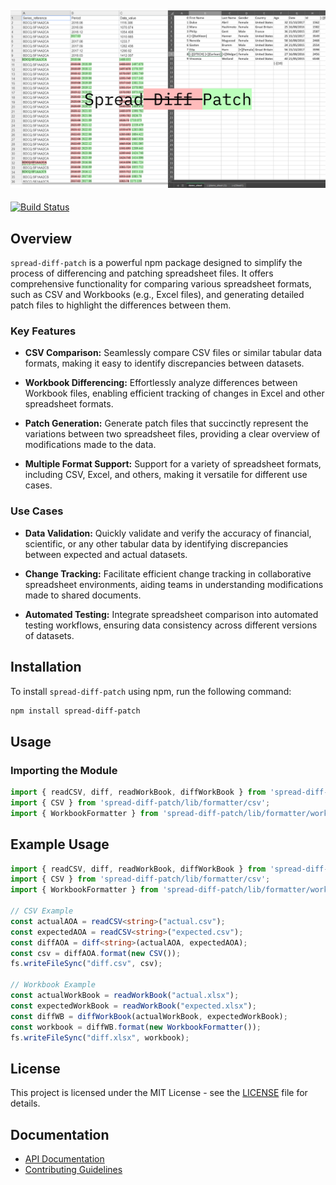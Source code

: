 ![Spread Diff Patch](./images/spread-diff-patch.png)
-

<!--- badges -->

<!-- [![Build Status](https://secure.travis-ci.org/benjamine/jsondiffpatch.svg)](http://travis-ci.org/benjamine/jsondiffpatch) -->
[![Build Status](https://github.com/dev-DTECH/spread-diff-patch/actions/workflows/node.js.yml/badge.svg)](https://github.com/dev-DTECH/spread-diff-patch/actions/workflows/node.js.yml)

## Overview

`spread-diff-patch` is a powerful npm package designed to simplify the process of differencing and patching spreadsheet files. It offers comprehensive functionality for comparing various spreadsheet formats, such as CSV and Workbooks (e.g., Excel files), and generating detailed patch files to highlight the differences between them.

### Key Features

- **CSV Comparison:** Seamlessly compare CSV files or similar tabular data formats, making it easy to identify discrepancies between datasets.

- **Workbook Differencing:** Effortlessly analyze differences between Workbook files, enabling efficient tracking of changes in Excel and other spreadsheet formats.

- **Patch Generation:** Generate patch files that succinctly represent the variations between two spreadsheet files, providing a clear overview of modifications made to the data.

- **Multiple Format Support:** Support for a variety of spreadsheet formats, including CSV, Excel, and others, making it versatile for different use cases.

### Use Cases

- **Data Validation:** Quickly validate and verify the accuracy of financial, scientific, or any other tabular data by identifying discrepancies between expected and actual datasets.

- **Change Tracking:** Facilitate efficient change tracking in collaborative spreadsheet environments, aiding teams in understanding modifications made to shared documents.

- **Automated Testing:** Integrate spreadsheet comparison into automated testing workflows, ensuring data consistency across different versions of datasets.

## Installation

To install `spread-diff-patch` using npm, run the following command:

```bash
npm install spread-diff-patch
```

## Usage

### Importing the Module

```typescript
import { readCSV, diff, readWorkBook, diffWorkBook } from 'spread-diff-patch';
import { CSV } from 'spread-diff-patch/lib/formatter/csv';
import { WorkbookFormatter } from 'spread-diff-patch/lib/formatter/workbook';
```

## Example Usage

```typescript
import { readCSV, diff, readWorkBook, diffWorkBook } from 'spread-diff-patch';
import { CSV } from 'spread-diff-patch/lib/formatter/csv';
import { WorkbookFormatter } from 'spread-diff-patch/lib/formatter/workbook';

// CSV Example
const actualAOA = readCSV<string>("actual.csv");
const expectedAOA = readCSV<string>("expected.csv");
const diffAOA = diff<string>(actualAOA, expectedAOA);
const csv = diffAOA.format(new CSV());
fs.writeFileSync("diff.csv", csv);

// Workbook Example
const actualWorkBook = readWorkBook("actual.xlsx");
const expectedWorkBook = readWorkBook("expected.xlsx");
const diffWB = diffWorkBook(actualWorkBook, expectedWorkBook);
const workbook = diffWB.format(new WorkbookFormatter());
fs.writeFileSync("diff.xlsx", workbook);
```

## License

This project is licensed under the MIT License - see the [LICENSE](LICENSE) file for details.

## Documentation

- [API Documentation](API.md)
- [Contributing Guidelines](CONTRIBUTING.md)
